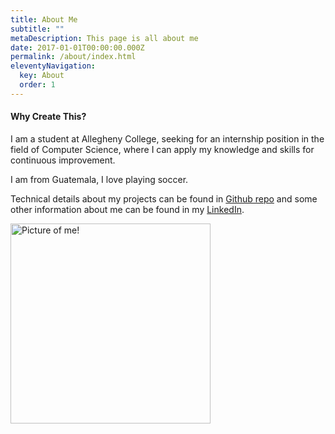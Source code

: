 ```yaml
---
title: About Me
subtitle: ""
metaDescription: This page is all about me
date: 2017-01-01T00:00:00.000Z
permalink: /about/index.html
eleventyNavigation:
  key: About
  order: 1
---
```

#### Why Create This?

I am a student at Allegheny College, seeking for an internship position in the field of Computer Science, where I can apply my knowledge and skills for continuous improvement.

I am from Guatemala, I love playing soccer.

Technical details about my projects can be found in [Github repo](https://github.com/EstebanMendez01) and some other information about me can be found in my [LinkedIn](https://linkedin.com/in/juan-esteban-mendez-reyes).

<img src="/assets/img/pic.png" alt="Picture of me!" width="320" height="320">
